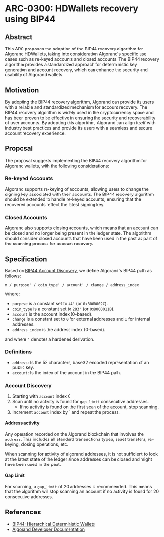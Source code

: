 # ARC-0300: HDWallets recovery using BIP44

## Abstract
This ARC proposes the adoption of the BIP44 recovery algorithm for Algorand HDWallets, taking into consideration Algorand's specific use cases such as re-keyed accounts and closed accounts. The BIP44 recovery algorithm provides a standardized approach for deterministic key generation and account recovery, which can enhance the security and usability of Algorand wallets.

## Motivation
By adopting the BIP44 recovery algorithm, Algorand can provide its users with a reliable and standardized mechanism for account recovery. The BIP44 recovery algorithm is widely used in the cryptocurrency space and has been proven to be effective in ensuring the security and recoverability of user accounts. By adopting this algorithm, Algorand can align itself with industry best practices and provide its users with a seamless and secure account recovery experience.

## Proposal
The proposal suggests implementing the BIP44 recovery algorithm for Algorand wallets, with the following considerations:

### Re-keyed Accounts
Algorand supports re-keying of accounts, allowing users to change the signing key associated with their accounts. The BIP44 recovery algorithm should be extended to handle re-keyed accounts, ensuring that the recovered accounts reflect the latest signing key.

### Closed Accounts
Algorand also supports closing accounts, which means that an account can be closed and no longer being present in the ledger state. The algorithm should consider closed accounts that have been used in the past as part of the scanning process for account recovery.

## Specification

Based on [BIP44 Account Discovery](https://github.com/bitcoin/bips/blob/master/bip-0044.mediawiki#user-content-Account_discovery), we define Algorand's BIP44 path as follows:

```
m / purpose' / coin_type' / account' / change / address_index
```

Where:
- `purpose` is a constant set to `44'` (or `0x8000002C`).
- `coin_type` is a constant set to `283'` (or `0x8000011B`).
- `account` is the account index (0-based).
- `change` is a constant set to `0` for external addresses and `1` for internal addresses.
- `address_index` is the address index (0-based).

and where `'` denotes a hardened derivation. 

### Definitions

- `address`: Is the 58 characters, base32 encoded representation of an public key.
- `account`: Is the index of the account in the BIP44 path.

### Account Discovery

1. Starting with `account` index 0
2. Scan until no activity is found for `gap_limit` consecutive addresses.
    -  If no activity is found on the first scan of the account, stop scanning.
3. Increment `account` index by 1 and repeat the process.


#### Address activity

Any operation recorded on the Algorand blockchain that involves the `address`. This includes all standard transactions types, asset transfers, re-keying, closing operations, etc. 

When scanning for activity of algorand addresses, it is not sufficient to look at the latest state of the ledger since addresses can be closed and might have been used in the past.

#### Gap Limit

For scanning, a `gap_limit` of 20 addresses is recommended. This means that the algorithm will stop scanning an account if no activity is found for 20 consecutive addresses.

## References
- [BIP44: Hierarchical Deterministic Wallets](https://github.com/bitcoin/bips/blob/master/bip-0044.mediawiki)
- [Algorand Developer Documentation](https://developer.algorand.org/)